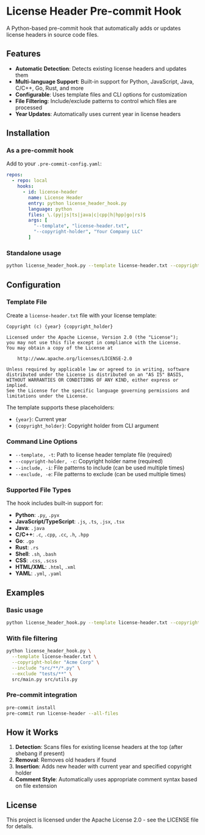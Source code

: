 # License Header Pre-commit Hook

A Python-based pre-commit hook that automatically adds or updates license headers in source code files.

## Features

- **Automatic Detection**: Detects existing license headers and updates them
- **Multi-language Support**: Built-in support for Python, JavaScript, Java, C/C++, Go, Rust, and more
- **Configurable**: Uses template files and CLI options for customization
- **File Filtering**: Include/exclude patterns to control which files are processed
- **Year Updates**: Automatically uses current year in license headers

## Installation

### As a pre-commit hook

Add to your `.pre-commit-config.yaml`:

```yaml
repos:
  - repo: local
    hooks:
      - id: license-header
        name: License Header
        entry: python license_header_hook.py
        language: python
        files: \.(py|js|ts|java|c|cpp|h|hpp|go|rs)$
        args: [
          "--template", "license-header.txt",
          "--copyright-holder", "Your Company LLC"
        ]
```

### Standalone usage

```bash
python license_header_hook.py --template license-header.txt --copyright-holder "Your Company LLC" file1.py file2.js
```

## Configuration

### Template File

Create a `license-header.txt` file with your license template:

```
Copyright (c) {year} {copyright_holder}

Licensed under the Apache License, Version 2.0 (the "License");
you may not use this file except in compliance with the License.
You may obtain a copy of the License at

    http://www.apache.org/licenses/LICENSE-2.0

Unless required by applicable law or agreed to in writing, software
distributed under the License is distributed on an "AS IS" BASIS,
WITHOUT WARRANTIES OR CONDITIONS OF ANY KIND, either express or implied.
See the License for the specific language governing permissions and
limitations under the License.
```

The template supports these placeholders:
- `{year}`: Current year
- `{copyright_holder}`: Copyright holder from CLI argument

### Command Line Options

- `--template, -t`: Path to license header template file (required)
- `--copyright-holder, -c`: Copyright holder name (required)
- `--include, -i`: File patterns to include (can be used multiple times)
- `--exclude, -e`: File patterns to exclude (can be used multiple times)

### Supported File Types

The hook includes built-in support for:

- **Python**: `.py`, `.pyx`
- **JavaScript/TypeScript**: `.js`, `.ts`, `.jsx`, `.tsx`
- **Java**: `.java`
- **C/C++**: `.c`, `.cpp`, `.cc`, `.h`, `.hpp`
- **Go**: `.go`
- **Rust**: `.rs`
- **Shell**: `.sh`, `.bash`
- **CSS**: `.css`, `.scss`
- **HTML/XML**: `.html`, `.xml`
- **YAML**: `.yml`, `.yaml`

## Examples

### Basic usage
```bash
python license_header_hook.py --template license-header.txt --copyright-holder "Acme Corp" src/main.py
```

### With file filtering
```bash
python license_header_hook.py \
  --template license-header.txt \
  --copyright-holder "Acme Corp" \
  --include "src/**/*.py" \
  --exclude "tests/**" \
  src/main.py src/utils.py
```

### Pre-commit integration
```bash
pre-commit install
pre-commit run license-header --all-files
```

## How it Works

1. **Detection**: Scans files for existing license headers at the top (after shebang if present)
2. **Removal**: Removes old headers if found
3. **Insertion**: Adds new header with current year and specified copyright holder
4. **Comment Style**: Automatically uses appropriate comment syntax based on file extension

## License

This project is licensed under the Apache License 2.0 - see the LICENSE file for details.
